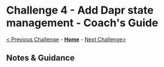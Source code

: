 # Challenge 4 - Add Dapr state management - Coach's Guide

[< Previous Challenge](./Solution-03.md) - **[Home](README.md)** - [Next Challenge>](./Solution-05.md)

## Notes & Guidance